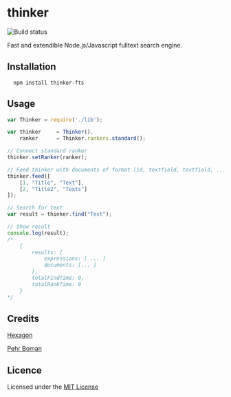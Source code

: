 # thinker

![Build status](https://travis-ci.org/Hexagon/thinker-fts.svg)

Fast and extendible Node.js/Javascript fulltext search engine.

## Installation

      npm install thinker-fts

## Usage
```javascript
var Thinker = require('./lib');

var thinker 	= Thinker(),
	ranker 		= Thinker.rankers.standard();

// Connect standard ranker
thinker.setRanker(ranker);

// Feed thinker with documents of format [id, textfield, textfield, ...]
thinker.feed([
    [1, "Title", "Text"],
    [2, "Title2", "Texts"]
]);

// Search for text
var result = thinker.find("Text");

// Show result
console.log(result);
/* 
    {
		results: {
			expressions: [ ... ]
			documents: [... ]
		},
		totalFindTime: 0,
		totalRankTime: 0
    }
*/
```

## Credits
   
  [Hexagon](https://github.com/hexagon/)
   
  [Pehr Boman](https://github.com/unkelpehr/)

## Licence
Licensed under the [MIT License](http://opensource.org/licenses/MIT)
